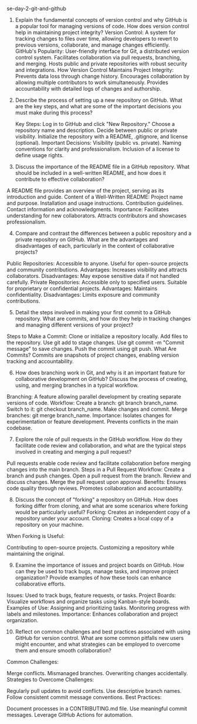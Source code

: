 se-day-2-git-and-github

1. Explain the fundamental concepts of version control and why GitHub is a popular tool for managing versions of code. How does version control help in maintaining project integrity?
Version Control: A system for tracking changes to files over time, allowing developers to revert to previous versions, collaborate, and manage changes efficiently.
GitHub's Popularity:
User-friendly interface for Git, a distributed version control system.
Facilitates collaboration via pull requests, branching, and merging.
Hosts public and private repositories with robust security and integrations.
How Version Control Maintains Project Integrity:
Prevents data loss through change history.
Encourages collaboration by allowing multiple contributors to work simultaneously.
Provides accountability with detailed logs of changes and authorship.

2. Describe the process of setting up a new repository on GitHub. What are the key steps, and what are some of the important decisions you must make during this process?

	Key Steps:
Log in to GitHub and click "New Repository."
Choose a repository name and description.
Decide between public or private visibility.
Initialize the repository with a README, .gitignore, and license (optional).
Important Decisions:
Visibility (public vs. private).
Naming conventions for clarity and professionalism.
Inclusion of a license to define usage rights.


3. Discuss the importance of the README file in a GitHub repository. What should be included in a well-written README, and how does it contribute to effective collaboration?

A README file provides an overview of the project, serving as its introduction and guide.
Content of a Well-Written README:
Project name and purpose.
Installation and usage instructions.
Contribution guidelines.
Contact information and acknowledgments.
Importance:
Facilitates understanding for new collaborators.
Attracts contributors and showcases professionalism.


4. Compare and contrast the differences between a public repository and a private repository on GitHub. What are the advantages and disadvantages of each, particularly in the context of collaborative projects?

Public Repositories:
Accessible to anyone.
Useful for open-source projects and community contributions.
Advantages: Increases visibility and attracts collaborators.
Disadvantages: May expose sensitive data if not handled carefully.
Private Repositories:
Accessible only to specified users.
Suitable for proprietary or confidential projects.
Advantages: Maintains confidentiality.
Disadvantages: Limits exposure and community contributions.


5. Detail the steps involved in making your first commit to a GitHub repository. What are commits, and how do they help in tracking changes and managing different versions of your project?

Steps to Make a Commit:
Clone or initialize a repository locally.
Add files to the repository.
Use git add to stage changes.
Use git commit -m "Commit message" to save changes.
Push the commit using git push.
What Are Commits?
Commits are snapshots of project changes, enabling version tracking and accountability.


6. How does branching work in Git, and why is it an important feature for collaborative development on GitHub? Discuss the process of creating, using, and merging branches in a typical workflow.

Branching: A feature allowing parallel development by creating separate versions of code.
Workflow:
Create a branch: git branch branch_name.
Switch to it: git checkout branch_name.
Make changes and commit.
Merge branches: git merge branch_name.
Importance:
Isolates changes for experimentation or feature development.
Prevents conflicts in the main codebase.


7. Explore the role of pull requests in the GitHub workflow. How do they facilitate code review and collaboration, and what are the typical steps involved in creating and merging a pull request?

Pull requests enable code review and facilitate collaboration before merging changes into the main branch.
Steps in a Pull Request Workflow:
Create a branch and push changes.
Open a pull request from the branch.
Review and discuss changes.
Merge the pull request upon approval.
Benefits:
Ensures code quality through reviews.
Promotes collaboration and accountability.


8. Discuss the concept of "forking" a repository on GitHub. How does forking differ from cloning, and what are some scenarios where forking would be particularly useful?
Forking: Creates an independent copy of a repository under your account.
Cloning: Creates a local copy of a repository on your machine.

When Forking is Useful:

Contributing to open-source projects.
Customizing a repository while maintaining the original.

9. Examine the importance of issues and project boards on GitHub. How can they be used to track bugs, manage tasks, and improve project organization? Provide examples of how these tools can enhance collaborative efforts.

Issues: Used to track bugs, feature requests, or tasks.
Project Boards: Visualize workflows and organize tasks using Kanban-style boards.
Examples of Use:
Assigning and prioritizing tasks.
Monitoring progress with labels and milestones.
Importance: Enhances collaboration and project organization.

10. Reflect on common challenges and best practices associated with using GitHub for version control. What are some common pitfalls new users might encounter, and what strategies can be employed to overcome them and ensure smooth collaboration?

Common Challenges:

Merge conflicts.
Mismanaged branches.
Overwriting changes accidentally.
Strategies to Overcome Challenges:

Regularly pull updates to avoid conflicts.
Use descriptive branch names.
Follow consistent commit message conventions.
Best Practices:

Document processes in a CONTRIBUTING.md file.
Use meaningful commit messages.
Leverage GitHub Actions for automation.
